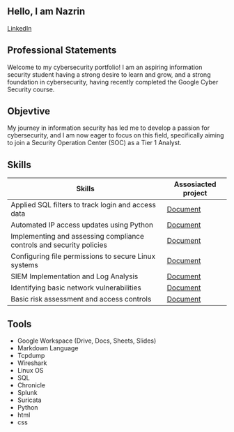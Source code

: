 ## Hello, I am Nazrin
<a href="https://www.linkedin.com/in/n%C9%99zrin-bayramova-9539482b2" target="_blank">LinkedIn</a>




## Professional Statements
Welcome to my cybersecurity portfolio! I am an aspiring information security student having a strong desire to learn and grow, and a strong foundation in cybersecurity, having recently completed the Google Cyber Security course. 

## Objevtive
My journey in information security has led me to develop a passion for cybersecurity, and I am now eager to focus on this field, specifically aiming to join a Security Operation Center (SOC) as a Tier 1 Analyst. 

## Skills
| Skills                                  | Assosiacted project |
|-----------------------------------------|---------------------|
|Applied SQL filters to track login and access data| <a href="https://github.com/BayramovaNazrin/BayramovaNazrin/blob/main/Apply%20filters%20to%20SQL%20queries.pdf">Document</a>|
|Automated IP access updates using Python|<a href="https://github.com/BayramovaNazrin/BayramovaNazrin/blob/main/Algorithm%20for%20file%20updates%20in%20Python.pdf">Document</a>
|Implementing and assessing compliance controls and security policies|<a href="https://github.com/BayramovaNazrin/BayramovaNazrin/blob/main/Controls%20and%20compliance%20checklist.pdf">Document</a>|
|Configuring file permissions to secure Linux systems|<a href="https://github.com/BayramovaNazrin/BayramovaNazrin/blob/main/File%20permissions%20in%20Linux.pdf">Document</a>|
|SIEM Implementation and Log Analysis|<a href="https://github.com/BayramovaNazrin/BayramovaNazrin/blob/main/Incident%20handler's%20journal.pdf">Document</a>|
|Identifying basic network vulnerabilities|<a href="https://github.com/BayramovaNazrin/BayramovaNazrin/blob/main/Incident%20report%20analysis.pdf">Document</a>|
|Basic risk assessment and access controls|<a href="https://github.com/BayramovaNazrin/BayramovaNazrin/blob/main/Vulnerability%20assessment%20report.pdf">Document</a>|

## Tools
* Google Workspace (Drive, Docs, Sheets, Slides)
* Markdown Language 
* Tcpdump
* Wireshark
* Linux OS
* SQL
* Chronicle
* Splunk
* Suricata
* Python
* html
* css
